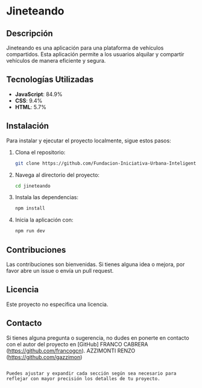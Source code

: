 # Jineteando

## Descripción
Jineteando es una aplicación para una plataforma de vehículos compartidos. Esta aplicación permite a los usuarios alquilar y compartir vehículos de manera eficiente y segura.

## Tecnologías Utilizadas
- **JavaScript**: 84.9%
- **CSS**: 9.4%
- **HTML**: 5.7%

## Instalación
Para instalar y ejecutar el proyecto localmente, sigue estos pasos:

1. Clona el repositorio:
   ```bash
   git clone https://github.com/Fundacion-Iniciativa-Urbana-Inteligente/jineteando.git
   ```

2. Navega al directorio del proyecto:
   ```bash
   cd jineteando
   ```

3. Instala las dependencias:
   ```bash
   npm install
   ```
4. Inicia la aplicación con:
   ```bash
   npm run dev
   ```

## Contribuciones
Las contribuciones son bienvenidas. Si tienes alguna idea o mejora, por favor abre un issue o envía un pull request.

## Licencia
Este proyecto no especifica una licencia.

## Contacto
Si tienes alguna pregunta o sugerencia, no dudes en ponerte en contacto con el autor del proyecto en [GitHub]
FRANCO CABRERA (https://github.com/francogcn).
AZZIMONTI RENZO (https://github.com/gazzimon)

```

Puedes ajustar y expandir cada sección según sea necesario para reflejar con mayor precisión los detalles de tu proyecto.
